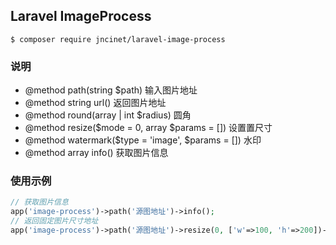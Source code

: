 ## Laravel ImageProcess


```shell
$ composer require jncinet/laravel-image-process
```

### 说明

* @method path(string $path) 输入图片地址
* @method string url() 返回图片地址
* @method round(array | int $radius) 圆角
* @method resize($mode = 0, array $params = []) 设置置尺寸
* @method watermark($type = 'image', $params = []) 水印
* @method array info() 获取图片信息

### 使用示例
```php
// 获取图片信息
app('image-process')->path('源图地址')->info();
// 返回固定图片尺寸地址
app('image-process')->path('源图地址')->resize(0, ['w'=>100, 'h'=>200])->url();
```